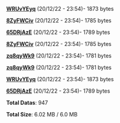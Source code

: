 [**WRUvYEyq**](/data/WRUvYEyq.txt) (20/12/22 - 23:54)- 1873 bytes

[**8ZyFWCiv**](/data/8ZyFWCiv.txt) (20/12/22 - 23:54)- 1785 bytes

[**65DRjAzE**](/data/65DRjAzE.txt) (20/12/22 - 23:54)- 1789 bytes

[**8ZyFWCiv**](/data/8ZyFWCiv.txt) (20/12/22 - 23:54)- 1785 bytes

[**zq8qyWk9**](/data/zq8qyWk9.txt) (20/12/22 - 23:54)- 1781 bytes

[**zq8qyWk9**](/data/zq8qyWk9.txt) (20/12/22 - 23:54)- 1781 bytes

[**WRUvYEyq**](/data/WRUvYEyq.txt) (20/12/22 - 23:54)- 1873 bytes

[**65DRjAzE**](/data/65DRjAzE.txt) (20/12/22 - 23:54)- 1789 bytes

**Total Datas**: 947

**Total Size**: 6.02 MB / 6.0 MB